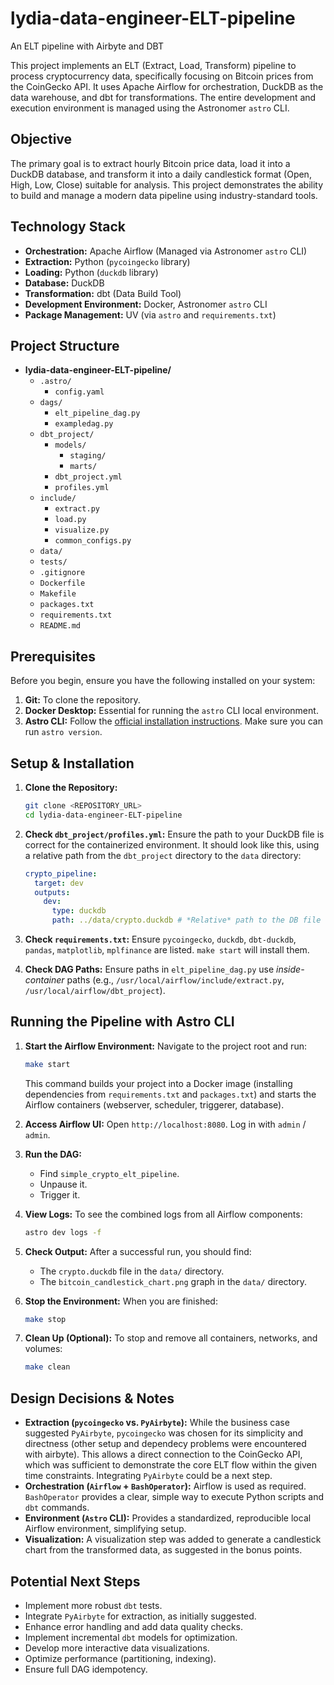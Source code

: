 # lydia-data-engineer-ELT-pipeline
An ELT pipeline with Airbyte and DBT

This project implements an ELT (Extract, Load, Transform) pipeline to process cryptocurrency data, specifically focusing on Bitcoin prices from the CoinGecko API. It uses Apache Airflow for orchestration, DuckDB as the data warehouse, and dbt for transformations. The entire development and execution environment is managed using the Astronomer `astro` CLI.

## Objective

The primary goal is to extract hourly Bitcoin price data, load it into a DuckDB database, and transform it into a daily candlestick format (Open, High, Low, Close) suitable for analysis. This project demonstrates the ability to build and manage a modern data pipeline using industry-standard tools.

## Technology Stack

* **Orchestration:** Apache Airflow (Managed via Astronomer `astro` CLI)
* **Extraction:** Python (`pycoingecko` library)
* **Loading:** Python (`duckdb` library)
* **Database:** DuckDB
* **Transformation:** dbt (Data Build Tool)
* **Development Environment:** Docker, Astronomer `astro` CLI
* **Package Management:** UV (via `astro` and `requirements.txt`)

## Project Structure

* **lydia-data-engineer-ELT-pipeline/**
    * `.astro/`
        * `config.yaml`
    * `dags/`
        * `elt_pipeline_dag.py`
        * `exampledag.py`
    * `dbt_project/`
        * `models/`
            * `staging/`
            * `marts/`
        * `dbt_project.yml`
        * `profiles.yml`
    * `include/`
        * `extract.py`
        * `load.py`
        * `visualize.py`
        * `common_configs.py`
    * `data/`
    * `tests/`
    * `.gitignore`
    * `Dockerfile`
    * `Makefile`
    * `packages.txt`
    * `requirements.txt`
    * `README.md`

## Prerequisites

Before you begin, ensure you have the following installed on your system:

1.  **Git:** To clone the repository.
2.  **Docker Desktop:** Essential for running the `astro` CLI local environment.
3.  **Astro CLI:** Follow the [official installation instructions](https://www.astronomer.io/docs/astro/cli/install-cli). Make sure you can run `astro version`.

## Setup & Installation

1.  **Clone the Repository:**
    ```bash
    git clone <REPOSITORY_URL>
    cd lydia-data-engineer-ELT-pipeline
    ```

2.  **Check `dbt_project/profiles.yml`:** Ensure the path to your DuckDB file is correct for the containerized environment. It should look like this, using a relative path from the `dbt_project` directory to the `data` directory:
    ```yaml
    crypto_pipeline:
      target: dev
      outputs:
        dev:
          type: duckdb
          path: ../data/crypto.duckdb # *Relative* path to the DB file
    ```

3.  **Check `requirements.txt`:** Ensure `pycoingecko`, `duckdb`, `dbt-duckdb`, `pandas`, `matplotlib`, `mplfinance` are listed. `make start` will install them.

4.  **Check DAG Paths:** Ensure paths in `elt_pipeline_dag.py` use *inside-container* paths (e.g., `/usr/local/airflow/include/extract.py`, `/usr/local/airflow/dbt_project`).

## Running the Pipeline with Astro CLI

1.  **Start the Airflow Environment:** Navigate to the project root and run:
    ```bash
    make start
    ```
    This command builds your project into a Docker image (installing dependencies from `requirements.txt` and `packages.txt`) and starts the Airflow containers (webserver, scheduler, triggerer, database).

2.  **Access Airflow UI:** Open `http://localhost:8080`. Log in with `admin` / `admin`.

3.  **Run the DAG:**
    * Find `simple_crypto_elt_pipeline`.
    * Unpause it.
    * Trigger it.

4.  **View Logs:** To see the combined logs from all Airflow components:
    ```bash
    astro dev logs -f
    ```

5.  **Check Output:** After a successful run, you should find:
    * The `crypto.duckdb` file in the `data/` directory.
    * The `bitcoin_candlestick_chart.png` graph in the `data/` directory.

6.  **Stop the Environment:** When you are finished:
    ```bash
    make stop
    ```

7.  **Clean Up (Optional):** To stop and remove all containers, networks, and volumes:
    ```bash
    make clean
    ```

## Design Decisions & Notes

* **Extraction (`pycoingecko` vs. `PyAirbyte`):** While the business case suggested `PyAirbyte`, `pycoingecko` was chosen for its simplicity and directness (other setup and dependecy problems were encountered with airbyte). This allows a direct connection to the CoinGecko API, which was sufficient to demonstrate the core ELT flow within the given time constraints. Integrating `PyAirbyte` could be a next step.
* **Orchestration (`Airflow` + `BashOperator`):** Airflow is used as required. `BashOperator` provides a clear, simple way to execute Python scripts and `dbt` commands.
* **Environment (`Astro` CLI):** Provides a standardized, reproducible local Airflow environment, simplifying setup.
* **Visualization:** A visualization step was added to generate a candlestick chart from the transformed data, as suggested in the bonus points.

## Potential Next Steps

* Implement more robust `dbt` tests.
* Integrate `PyAirbyte` for extraction, as initially suggested.
* Enhance error handling and add data quality checks.
* Implement incremental `dbt` models for optimization.
* Develop more interactive data visualizations.
* Optimize performance (partitioning, indexing).
* Ensure full DAG idempotency.
